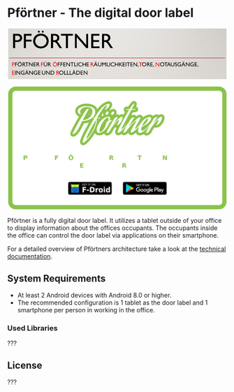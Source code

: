 # Pförtner - The digital door label

<p align="center">
  <img width="500" src="./Graphics/logo.png">
</p>
<p align="center">
  <img width="500" src="./Graphics/finish.png">
</p>

Pförtner is a fully digital door label.
It utilizes a tablet outside of your office to display information about the offices occupants.
The occupants inside the office can control the door label via applications on their smartphone.



For a detailed overview of Pförtners architecture take a look at the [technical documentation](Pfoertner-Technische_Dokumentation.pdf).

## System Requirements

* At least 2 Android devices with Android 8.0 or higher.
* The recommended configuration is 1 tablet as the door label and 1 smartphone per person in working in the office.


### Used Libraries
???

## License
???

